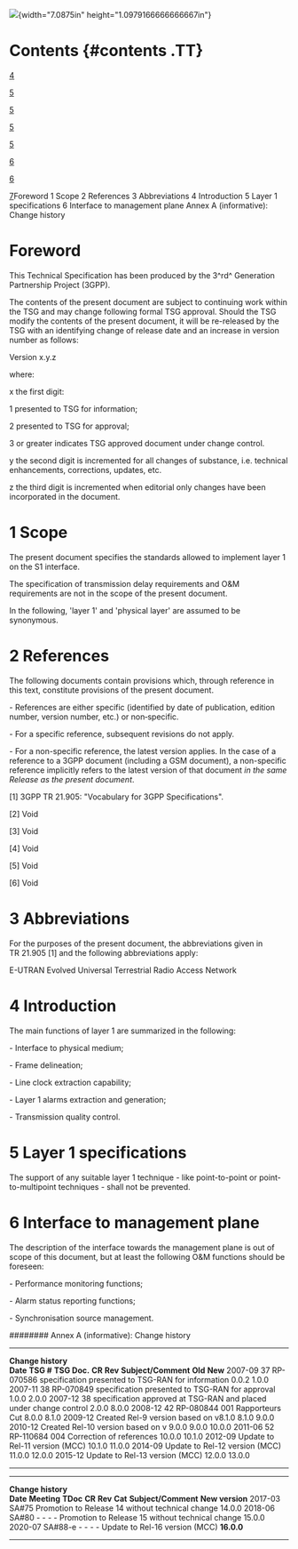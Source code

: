 ![](media/image1.jpeg){width="7.0875in" height="1.0979166666666667in"}

Contents {#contents .TT}
========

[4](#foreword)

[5](#scope)

[5](#references)

[5](#abbreviations)

[5](#introduction)

[6](#layer-1-specifications)

[6](#interface-to-management-plane)

[7](#annex-a-informative-change-history)Foreword 1 Scope 2 References 3
Abbreviations 4 Introduction 5 Layer 1 specifications 6 Interface to
management plane Annex A (informative): Change history

Foreword
========

This Technical Specification has been produced by the 3^rd^ Generation
Partnership Project (3GPP).

The contents of the present document are subject to continuing work
within the TSG and may change following formal TSG approval. Should the
TSG modify the contents of the present document, it will be re-released
by the TSG with an identifying change of release date and an increase in
version number as follows:

Version x.y.z

where:

x the first digit:

1 presented to TSG for information;

2 presented to TSG for approval;

3 or greater indicates TSG approved document under change control.

y the second digit is incremented for all changes of substance, i.e.
technical enhancements, corrections, updates, etc.

z the third digit is incremented when editorial only changes have been
incorporated in the document.

1 Scope
=======

The present document specifies the standards allowed to implement layer
1 on the S1 interface.

The specification of transmission delay requirements and O&M
requirements are not in the scope of the present document.

In the following, \'layer 1\' and \'physical layer\' are assumed to be
synonymous.

2 References
============

The following documents contain provisions which, through reference in
this text, constitute provisions of the present document.

\- References are either specific (identified by date of publication,
edition number, version number, etc.) or non‑specific.

\- For a specific reference, subsequent revisions do not apply.

\- For a non-specific reference, the latest version applies. In the case
of a reference to a 3GPP document (including a GSM document), a
non-specific reference implicitly refers to the latest version of that
document *in the same Release as the present document*.

\[1\] 3GPP TR 21.905: \"Vocabulary for 3GPP Specifications\".

\[2\] Void

\[3\] Void

\[4\] Void

\[5\] Void

\[6\] Void

3 Abbreviations
===============

For the purposes of the present document, the abbreviations given in
TR 21.905 \[1\] and the following abbreviations apply:

E-UTRAN Evolved Universal Terrestrial Radio Access Network

4 Introduction
==============

The main functions of layer 1 are summarized in the following:

\- Interface to physical medium;

\- Frame delineation;

\- Line clock extraction capability;

\- Layer 1 alarms extraction and generation;

\- Transmission quality control.

5 Layer 1 specifications
========================

The support of any suitable layer 1 technique - like point-to-point or
point-to-multipoint techniques - shall not be prevented.

6 Interface to management plane
===============================

The description of the interface towards the management plane is out of
scope of this document, but at least the following O&M functions should
be foreseen:

\- Performance monitoring functions;

\- Alarm status reporting functions;

\- Synchronisation source management.

######## Annex A (informative): Change history

  -------------------- ------------ -------------- -------- --------- ------------------------------------------------------------------- --------- ---------
  **Change history**                                                                                                                                
  **Date**             **TSG \#**   **TSG Doc.**   **CR**   **Rev**   **Subject/Comment**                                                 **Old**   **New**
  2007-09              37           RP-070586                         specification presented to TSG-RAN for information                  0.0.2     1.0.0
  2007-11              38           RP-070849                         specification presented to TSG-RAN for approval                     1.0.0     2.0.0
  2007-12              38                                             specification approved at TSG-RAN and placed under change control   2.0.0     8.0.0
  2008-12              42           RP-080844      001                Rapporteurs Cut                                                     8.0.0     8.1.0
  2009-12                                                             Created Rel-9 version based on v8.1.0                               8.1.0     9.0.0
  2010-12                                                             Created Rel-10 version based on v 9.0.0                             9.0.0     10.0.0
  2011-06              52           RP-110684      004                Correction of references                                            10.0.0    10.1.0
  2012-09                                                             Update to Rel-11 version (MCC)                                      10.1.0    11.0.0
  2014-09                                                             Update to Rel-12 version (MCC)                                      11.0.0    12.0.0
  2015-12                                                             Update to Rel-13 version (MCC)                                      12.0.0    13.0.0
  -------------------- ------------ -------------- -------- --------- ------------------------------------------------------------------- --------- ---------

  -------------------- ------------- ---------- -------- --------- --------- -------------------------------------------------- -----------------
  **Change history**                                                                                                            
  **Date**             **Meeting**   **TDoc**   **CR**   **Rev**   **Cat**   **Subject/Comment**                                **New version**
  2017-03              SA\#75                                                Promotion to Release 14 without technical change   14.0.0
  2018-06              SA\#80        \-         \-       \-        \-        Promotion to Release 15 without technical change   15.0.0
  2020-07              SA\#88-e      \-         \-       \-        \-        Update to Rel-16 version (MCC)                     **16.0.0**
  -------------------- ------------- ---------- -------- --------- --------- -------------------------------------------------- -----------------
